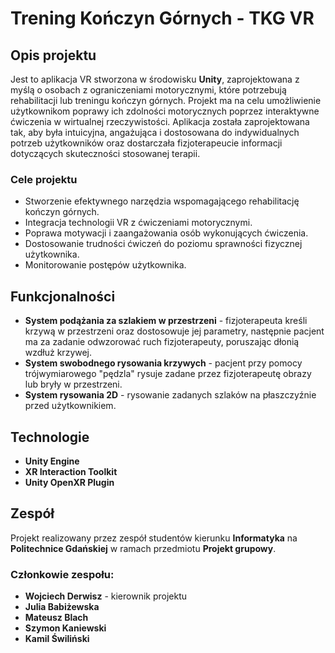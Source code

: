 # Trening Kończyn Górnych - TKG VR

## Opis projektu

Jest to aplikacja VR stworzona w środowisku **Unity**, zaprojektowana z myślą o osobach z ograniczeniami motorycznymi, które potrzebują rehabilitacji lub treningu kończyn górnych. Projekt ma na celu umożliwienie użytkownikom poprawy ich zdolności motorycznych poprzez interaktywne ćwiczenia w wirtualnej rzeczywistości. Aplikacja została zaprojektowana tak, aby była intuicyjna, angażująca i dostosowana do indywidualnych potrzeb użytkowników oraz dostarczała fizjoterapeucie informacji dotyczących skuteczności stosowanej terapii. 

### Cele projektu
- Stworzenie efektywnego narzędzia wspomagającego rehabilitację kończyn górnych.
- Integracja technologii VR z ćwiczeniami motorycznymi.
- Poprawa motywacji i zaangażowania osób wykonujących ćwiczenia.
- Dostosowanie trudności ćwiczeń do poziomu sprawności fizycznej użytkownika.
- Monitorowanie postępów użytkownika.

## Funkcjonalności
- **System podążania za szlakiem w przestrzeni** - fizjoterapeuta kreśli krzywą w przestrzeni oraz dostosowuje jej parametry, następnie pacjent ma za zadanie odwzorować ruch fizjoterapeuty, poruszając dłonią wzdłuż krzywej.
- **System swobodnego rysowania krzywych** - pacjent przy pomocy trójwymiarowego "pędzla" rysuje zadane przez fizjoterapeutę obrazy lub bryły w przestrzeni.
- **System rysowania 2D** - rysowanie zadanych szlaków na płaszczyźnie przed użytkownikiem.

## Technologie
- **Unity Engine** 
- **XR Interaction Toolkit**
- **Unity OpenXR Plugin**

## Zespół
Projekt realizowany przez zespół studentów kierunku **Informatyka** na **Politechnice Gdańskiej** w ramach przedmiotu **Projekt grupowy**.

### Członkowie zespołu:
- **Wojciech Derwisz** - kierownik projektu
- **Julia Babiżewska**
- **Mateusz Blach**
- **Szymon Kaniewski**
- **Kamil Świliński**
